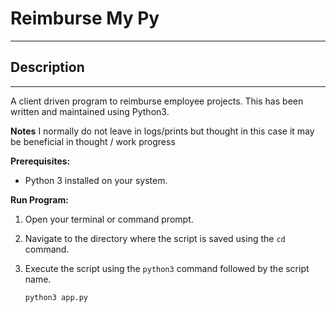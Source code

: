 # Reimburse My Py

---

## Description
---
A client driven program to reimburse employee projects. This has been written and maintained using Python3.

**Notes**
I normally do not leave in logs/prints but thought in this case it may be beneficial in thought / work progress

**Prerequisites:**

- Python 3 installed on your system.

**Run Program:**

1.  Open your terminal or command prompt.
2.  Navigate to the directory where the script is saved using the `cd` command.
 
3.  Execute the script using the `python3` command followed by the script name.
    ```bash
    python3 app.py
    ```


